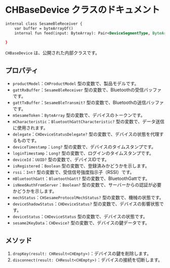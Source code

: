 # CHBaseDevice クラスのドキュメント
```svg
internal class SesameBleReceiver {
    var buffer = byteArrayOf()
    internal fun feed(input: ByteArray): Pair<DeviceSegmentType, ByteArray>? 
   
}
```
`CHBaseDevice` は、公開された内部クラスです。

## プロパティ

- `productModel`：`CHProductModel` 型の変数で、製品モデルです。
- `gattRxBuffer`：`SesameBleReceiver` 型の変数で、Bluetoothの受信バッファです。
- `gattTxBuffer`：`SesameBleTransmit?` 型の変数で、Bluetoothの送信バッファです。
- `mSesameToken`：`ByteArray` 型の変数で、デバイスのトークンです。
- `mCharacteristic`：`BluetoothGattCharacteristic?` 型の変数で、データ送信に使用されます。
- `delegate`：`CHDeviceStatusDelegate?` 型の変数で、デバイスの状態を代理するものです。
- `deviceTimestamp`：`Long?` 型の変数で、デバイスのタイムスタンプです。
- `loginTimestamp`：`Long?` 型の変数で、ログインのタイムスタンプです。
- `deviceId`：`UUID?` 型の変数で、デバイスIDです。
- `isRegistered`：`Boolean` 型の変数で、登録済みかどうかを示します。
- `rssi`：`Int?` 型の変数で、受信信号強度指示子（RSSI）です。
- `mBluetoothGatt`：`BluetoothGatt?` 型の変数で、BluetoothGattです。
- `isNeedAuthFromServer`：`Boolean?` 型の変数で、サーバーからの認証が必要かどうかを示します。
- `mechStatus`：`CHSesameProtocolMechStatus?` 型の変数で、機械の状態です。
- `deviceShadowStatus`：`CHDeviceStatus?` 型の変数で、デバイスの影響状態です。
- `deviceStatus`：`CHDeviceStatus` 型の変数で、デバイスの状態です。
- `sesame2KeyData`：`CHDevice?` 型の変数で、デバイスの鍵データです。

## メソッド

1. `dropKey(result: CHResult<CHEmpty>)`：デバイスの鍵を削除します。
2. `disconnect(result: CHResult<CHEmpty>)`：デバイスの接続を切断します。
